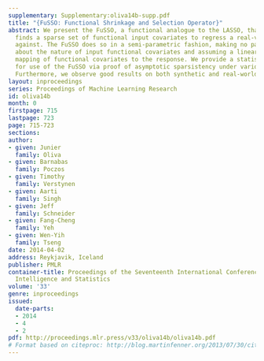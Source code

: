 ```yaml
---
supplementary: Supplementary:oliva14b-supp.pdf
title: "{FuSSO: Functional Shrinkage and Selection Operator}"
abstract: We present the FuSSO, a functional analogue to the LASSO, that efficiently
  finds a sparse set of functional input covariates to regress a real-valued response
  against. The FuSSO does so in a semi-parametric fashion, making no parametric assumptions
  about the nature of input functional covariates and assuming a linear form to the
  mapping of functional covariates to the response. We provide a statistical backing
  for use of the FuSSO via proof of asymptotic sparsistency under various conditions.
  Furthermore, we observe good results on both synthetic and real-world data.
layout: inproceedings
series: Proceedings of Machine Learning Research
id: oliva14b
month: 0
firstpage: 715
lastpage: 723
page: 715-723
sections: 
author:
- given: Junier
  family: Oliva
- given: Barnabas
  family: Poczos
- given: Timothy
  family: Verstynen
- given: Aarti
  family: Singh
- given: Jeff
  family: Schneider
- given: Fang-Cheng
  family: Yeh
- given: Wen-Yih
  family: Tseng
date: 2014-04-02
address: Reykjavik, Iceland
publisher: PMLR
container-title: Proceedings of the Seventeenth International Conference on Artificial
  Intelligence and Statistics
volume: '33'
genre: inproceedings
issued:
  date-parts:
  - 2014
  - 4
  - 2
pdf: http://proceedings.mlr.press/v33/oliva14b/oliva14b.pdf
# Format based on citeproc: http://blog.martinfenner.org/2013/07/30/citeproc-yaml-for-bibliographies/
---
```

